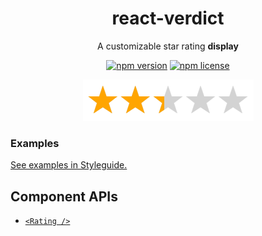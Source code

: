 <h1 align="center">react-verdict</h1>
<div align="center">
  
A customizable star rating **display**

[![npm version](https://img.shields.io/npm/v/react-verdict.svg)](https://www.npmjs.com/package/react-verdict)
[![npm license](https://img.shields.io/npm/l/react-verdict.svg)](https://github.com/mmkari/react-verdict/blob/master/LICENSE)

<img src=docs/stars.png width=273 height=66 />
</div>

### Examples

[See examples in Styleguide.](https://mmkari.github.io/react-verdict/#/Props)

## Component APIs

- [`<Rating />`](https://mmkari.github.io/react-verdict/#/Components?id=ratingdisplay)
